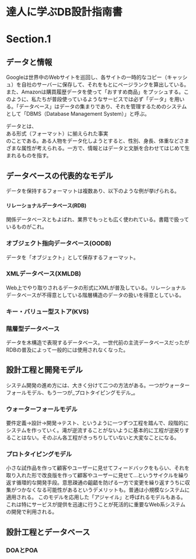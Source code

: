 # 達人に学ぶDB設計指南書

# Section.1

## データと情報
Googleは世界中のWebサイトを巡回し、各サイトの一時的なコピー（キャッシュ）を自社のサーバーに保存して、それをもとにページランクを算出している。また、Amazonは購買履歴データを使って「おすすめ商品」をプッシュする。このように、私たちが普段使っているようなサービスでは必ず「データ」を用いる。「データベース」はデータの集まりであり、それを管理するためのシステムとして「DBMS（Database Management System）」と呼ぶ。

データとは、<br>ある形式（フォーマット）に揃えられた事実</br>のことである。ある人物をデータ化しようとすると、性別、身長、体重などさまざまな属性が考えられる。一方で、情報とはデータと文脈を合わせてはじめて生まれるものを指す。

## データベースの代表的なモデル
データを保持するフォーマットは複数あり、以下のような例が挙げられる。
#### リレーショナルデータベース(RDB)
関係データベースともよばれ、業界でもっとも広く使われている。書籍で扱っているものがこれ。

### オブジェクト指向データベース(OODB)
データを「オブジェクト」として保存するフォーマット。

### XMLデータベース(XMLDB)
Web上でやり取りされるデータの形式にXMLが普及している。リレーショナルデータベースが不得意としている階層構造のデータの扱いを得意としている。

### キー・バリュー型ストア(KVS)

### 階層型データベース
データを木構造で表現するデータベース。一世代前の主流データベースだったがRDBの普及によって一般的には使用されなくなった。

## 設計工程と開発モデル
システム開発の進め方には、大きく分けて二つの方法がある。一つがウォーターフォールモデル、もう一つが_プロトタイピングモデル_。

### ウォーターフォールモデル
要件定義→設計→開発→テスト、というように一つずつ工程を踏んで、段階的にシステムを作っていく。滝が逆流することがないように基本的に工程が逆戻りすることはない。そのぶん各工程がきっちりしていないと大変なことになる。

### プロトタイピングモデル
小さな試作品を作って顧客やユーザーに見せてフィードバックをもらい、それを取り入れた形で改良版を作って顧客やユーザーに見せて…というサイクルを繰り返す循環的な開発手段。意思疎通の齟齬を防げる一方で変更を繰り返すうちに収集がつかなくなる可能性があるというデメリットも。普通は小規模なシステムに適用される。
このモデルを応用した「アジャイル」と呼ばれるモデルもある。これは特にサービスが提供を迅速に行うことが死活的に重要なWeb系システムの開発で利用される。


## 設計工程とデータベース

### DOAとPOA
